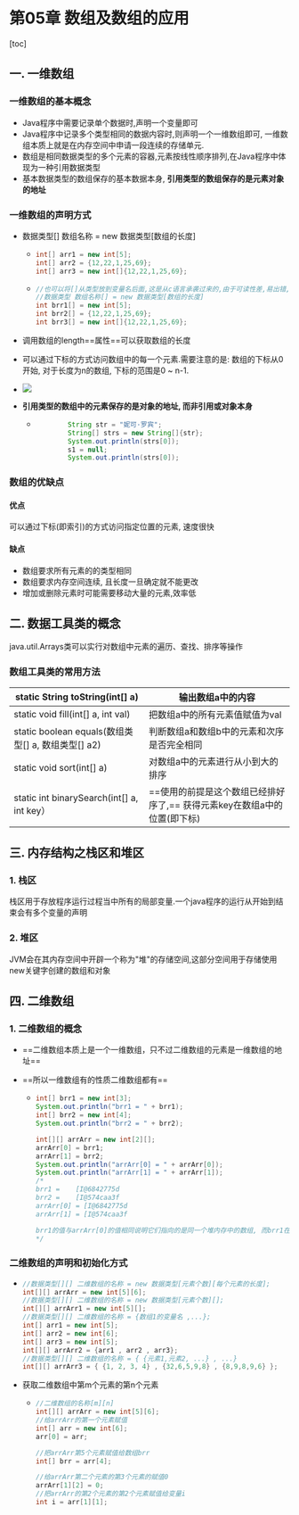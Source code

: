 # 第05章 数组及数组的应用

[toc]

## 一. 一维数组

### 一维数组的基本概念

- Java程序中需要记录单个数据时,声明一个变量即可
- Java程序中记录多个类型相同的数据内容时,则声明一个一维数组即可, 一维数组本质上就是在内存空间中申请一段连续的存储单元.
- 数组是相同数据类型的多个元素的容器,元素按线性顺序排列,在Java程序中体现为一种引用数据类型
- 基本数据类型的数组保存的基本数据本身, **引用类型的数组保存的是元素对象的地址**

### 一维数组的声明方式

- 数据类型[] 数组名称 = new 数据类型[数组的长度]

  - ```java
    int[] arr1 = new int[5];
    int[] arr2 = {12,22,1,25,69};
    int[] arr3 = new int[]{12,22,1,25,69};
    ```

  - ```java
    //也可以将[]从类型放到变量名后面,这是从c语言承袭过来的,由于可读性差,易出错,所以建议不要使用
    //数据类型 数组名称[] = new 数据类型[数组的长度]
    int brr1[] = new int[5];
    int brr2[] = {12,22,1,25,69};
    int brr3[] = new int[]{12,22,1,25,69};
    ```

- 调用数组的length==属性==可以获取数组的长度

- 可以通过下标的方式访问数组中的每一个元素.需要注意的是: 数组的下标从0开始, 对于长度为n的数组, 下标的范围是0 ~ n-1.

- ![](https://gitee.com/zq007012/java-study-record/raw/master/study-note/stage01-JavaSE/%E7%AC%AC05%E7%AB%A0%20%E6%95%B0%E7%BB%84%E5%8F%8A%E6%95%B0%E7%BB%84%E7%9A%84%E5%BA%94%E7%94%A8.assets/01%E4%B8%80%E7%BB%B4%E6%95%B0%E7%BB%84%E7%9A%84%E5%9F%BA%E6%9C%AC%E6%A6%82%E5%BF%B5.png)

- **引用类型的数组中的元素保存的是对象的地址, 而非引用或对象本身**

  - ```java
            String str = "妮可·罗宾";
            String[] strs = new String[]{str};
            System.out.println(strs[0]);
            s1 = null;
            System.out.println(strs[0]);
    ```



### 数组的优缺点

#### 优点

可以通过下标(即索引)的方式访问指定位置的元素, 速度很快

#### 缺点

- 数组要求所有元素的的类型相同
- 数组要求内存空间连续, 且长度一旦确定就不能更改
- 增加或删除元素时可能需要移动大量的元素,效率低

## 二. 数据工具类的概念

java.util.Arrays类可以实行对数组中元素的遍历、查找、排序等操作

### 数组工具类的常用方法

| static String toString(int[] a)                    | 输出数组a中的内容                                            |
| -------------------------------------------------- | ------------------------------------------------------------ |
| static void fill(int[] a, int val)                 | 把数组a中的所有元素值赋值为val                               |
| static boolean equals(数组类型[] a, 数组类型[] a2) | 判断数组a和数组b中的元素和次序是否完全相同                   |
| static void sort(int[] a)                          | 对数组a中的元素进行从小到大的排序                            |
| static int binarySearch(int[] a, int key）         | ==使用的前提是这个数组已经排好序了,== 获得元素key在数组a中的位置(即下标) |
## 三. 内存结构之栈区和堆区

### 1. 栈区

栈区用于存放程序运行过程当中所有的局部变量.一个java程序的运行从开始到结束会有多个变量的声明

### 2. 堆区

JVM会在其内存空间中开辟一个称为"堆"的存储空间,这部分空间用于存储使用new关键字创建的数组和对象

## 四. 二维数组

### 1. 二维数组的概念

- ==二维数组本质上是一个一维数组，只不过二维数组的元素是一维数组的地址==

- ==所以一维数组有的性质二维数组都有==

  - ```java
    int[] brr1 = new int[3];
    System.out.println("brr1 = " + brr1);
    int[] brr2 = new int[4];
    System.out.println("brr2 = " + brr2);
    
    int[][] arrArr = new int[2][];
    arrArr[0] = brr1;
    arrArr[1] = brr2;
    System.out.println("arrArr[0] = " + arrArr[0]);
    System.out.println("arrArr[1] = " + arrArr[1]);
    /*
    brr1 =	  [I@6842775d
    brr2 =    [I@574caa3f
    arrArr[0] = [I@6842775d
    arrArr[1] = [I@574caa3f
    
    brr1的值与arrArr[0]的值相同说明它们指向的是同一个堆内存中的数组, 而brr1在声明时会在堆内存上开辟一块存储空间,这时arrArr还没有被声明出来,当arrArr被声明时会在堆内存上开辟一块新的存储空间,然后把brr1作为第一个元素,在堆内存中不会存在两块地址相同的存储空间,所以arrArr[0]存的不可能是brr的存储空间, 只会是brr的地址
    */
    ```

### 二维数组的声明和初始化方式

- ```java
  //数据类型[][] 二维数组的名称 = new 数据类型[元素个数][每个元素的长度];
  int[][] arrArr = new int[5][6];
  //数据类型[][] 二维数组的名称 = new 数据类型[元素个数][];
  int[][] arrArr1 = new int[5][];
  //数据类型[][] 二维数组的名称 = {数组1的变量名 ,...};
  int[] arr1 = new int[5];
  int[] arr2 = new int[6];
  int[] arr3 = new int[5];
  int[][] arrArr2 = {arr1 , arr2 , arr3};
  //数据类型[][] 二维数组的名称 = { {元素1,元素2, ...} , ...}
  int[][] arrArr3 = { {1, 2, 3, 4} , {32,6,5,9,8} , {8,9,8,9,6} };
  ```

- 获取二维数组中第m个元素的第n个元素

  - ```java
    //二维数组的名称[m][n]
    int[][] arrArr = new int[5][6];
    //给arrArr的第一个元素赋值
    int[] arr = new int[6];
    arr[0] = arr;
    
    //把arrArr第5个元素赋值给数组brr
    int[] brr = arr[4];
    
    //给arrArr第二个元素的第3个元素的赋值0
    arrArr[1][2] = 0;
    //把arrArr的第2个元素的第2个元素赋值给变量i
    int i = arr[1][1];
    ```
